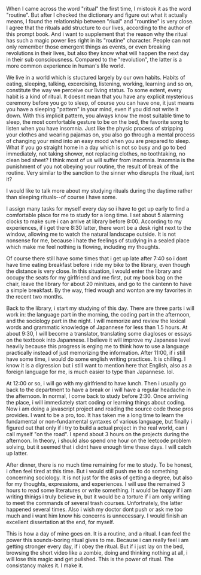 When I came across the word "ritual" the first time, I mistook it as the word "routine". But after I checked the dictionary and figure out what it actually means, I found the relationship between "riual"  and "rountine" is very close. I agree that the rituals add structure to our lives, according to the author of this prompt book. And i want to supplement that the reason why the ritual has such a magic power lies right in its "routine" character. People can not only remember those emergent things as events, or even breaking revolutions in their lives, but also they know what will happen the next day in their sub consciousness. Compared to the "revolution", the latter is a more common experience in human's life world. 

We live in a world which is stuctured largely by our own habits. Habits of eating, sleeping, talking, excercising, listening, working, learning and so on, constitute the way we perceive our living status. To some extent, every habit is a kind of ritual. It doesnt mean that you have any explicit mysterious ceremony before you go to sleep, of course you can have one, it just means you have a sleeping "pattern" in your mind, even if you did not write it down. With this implicit pattern, you always know the most suitable time to sleep, the most comfortable gesture to be on the bed, the favorite song to listen when you have insomnia. Just like the physic process of stripping your clothes and wearing pajamas on, you also go through a mental process of changing your mind into an easy mood when you are prepared to sleep. What if you go straight home in a day which is not so busy and go to bed immediately, not taking shower, not replacing clothes, no toothtaking, no clean bed sheet? I think most of us will suffer from insomnia. Insomnia is the punishment of you not obeying your routine, the result of break of the routine. Very similar to the sanction to the sinner who disrupts the ritual, isnt it?

I would like to talk more about my studying rituals during the daytime rather than sleeping rituals--of course i have some. 

I assign many tasks for myself every day so i have to get up early to find a comfortable place for me to study for a long time. I set about 5 alarming clocks to make sure i can arrive at library before 8:00. According to my experiences, if i get there 8:30 latter, there wont be a desk right next to the window, allowing me to watch the natural landscape outside. It is not nonsense for me, because i hate the feelings of studying in a sealed place which make me feel nothing is flowing, including my thoughts.

Of course there still have some times that i get up late after 7:40 so i dont have time eating breakfast before i ride my bike to the library, even though the distance is very close. In this situation, i would enter the library and occupy the seats for my girlfriend and me first, put my book bag on the chair,  leave the library for about 20 minitues, and go to the cantenn to have a simple breakfast. By the way, fried wough and wonton are my favorites in the recent two months.

Back to the library, i start my studying of this day. There are three parts i will work in: the language part in the morning, the coding part in the afternoon, and the sociology part in the night. I will memorize and review the lexical words and grammatic knowledge of Japannese for less than 1.5 hours. At about 9:30, I will become a translator, translating some diagloses or essays on the textbook into Japannese. I believe it will improve my Japanese level heavily because this progress is erging me to think how to use a language practically instead of just memorizing the information. After 11:00, if i still have some time, i would do some english writing practices. It is chilling. I know it is a digression but i still want to mention here that English, also as a foreign language for me, is much easier to type than Japannese. lol.

At 12:00 or so, i will go with my girlfriend to have lunch. Then i usually go back to the department to have a break or i will have a regular headache in the afternoon. In normal, I come back to study before 2:30. Once arriviing the place, i will immediately start coding or learning things about coding. Now i am doing a javascript project and reading the source code those pros provides. I want to be a pro, too. It has taken me a long time to learn the fundamental or non-fundamental syntaxes of various language, but finally i figured out that only if i try to build a actual project in the real world, can i call myself "on the road". I spend about 3 hours on the projects during the afternoon. In theory, i should also spend one hour on the leetcode problem solving, but it seemed that i didnt have enough time these days. I will catch up latter.

After dinner, there is no much time remaining for me to study. To be honest, i often feel tired at this time. But i would still push me to do something concerning sociology. It is not just for the asks of getting a degree, but also for my thoughts, expressions, and experiences. I will use the remained 3 hours to read some literatures or write something. It would be happy if i am writing thinigs i truly believe in, but it would be a torture if i am only writing to meet the commands of several trash courses. Unfortnately, the latter happened several times. Also i wish my doctor dont push or ask me too much and i want him know his concerns is unnecessary. I would finish an excellent dissertation at the end, for myself.

This is how a day of mine goes on. It is a routine, and a ritual. I can feel the power this sounds-boring ritual gives to me. Because i can really feel i am getting stronger every day, if i obey the ritual. But if i just lay on the bed, browsing the short video like a zombie, doing and thinking nothing at all, i will lose this magic and get pulished. This is the power of ritual. The consistancy makes it. I make it.